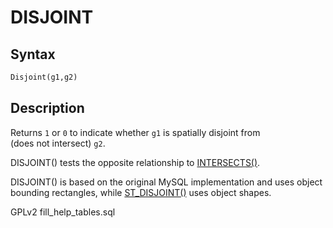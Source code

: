 # DISJOINT

## Syntax

```sql
Disjoint(g1,g2)
```

## Description

Returns `1` or `0` to indicate whether `g1` is spatially disjoint from\
(does not intersect) `g2`.

DISJOINT() tests the opposite relationship to [INTERSECTS()](intersects.md).

DISJOINT() is based on the original MySQL implementation and uses object bounding rectangles, while [ST\_DISJOINT()](st_disjoint.md) uses object shapes.

GPLv2 fill\_help\_tables.sql

